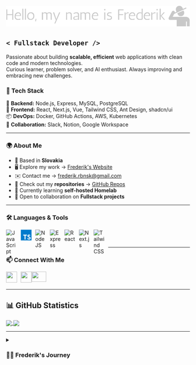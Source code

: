 [![Header](https://github.com/frdrk00/frdrk00/blob/main/hello-my-name-is-frederik-low-resolution-logo-color-on-transparent-background.png?raw=true "Header")](https://github.com/frdrk00)

## `< Fullstack Developer />`

Passionate about building **scalable, efficient** web applications with clean code and modern technologies.  
Curious learner, problem solver, and AI enthusiast. Always improving and embracing new challenges.

### 🔧 Tech Stack
🚀 **Backend:** Node.js, Express, MySQL, PostgreSQL  
🎨 **Frontend:** React, Next.js, Vue, Tailwind CSS, Ant Design, shadcn/ui  
📦 **DevOps:** Docker, GitHub Actions, AWS, Kubernetes  
📢 **Collaboration:** Slack, Notion, Google Workspace  

---

### 🌍 About Me
- 📍 Based in **Slovakia**  
- 🖥️ Explore my work → [Frederik's Website](http://rybansky.info/)  
- ✉️ Contact me → [frederik.rbnsk@gmail.com](mailto:frederik.rbnsk@gmail.com)  
- 🚀 Check out my **repositories** → [GitHub Repos](http://github.com/frdrk00?tab=repositories/)  
- 🧠 Currently learning **self-hosted Homelab**  
- 🤝 Open to collaboration on **Fullstack projects**  

---

### 🛠 Languages & Tools  
<img align="left" alt="JavaScript" width="30" style="padding-right:10px;" src="https://cdn.jsdelivr.net/gh/devicons/devicon/icons/javascript/javascript-plain.svg" />
<img align="left" alt="TypeScript" width="30" style="padding-right:10px;" src="https://raw.githubusercontent.com/devicons/devicon/v2.15.1/icons/typescript/typescript-original.svg" />
<img align="left" alt="NodeJS" width="30" style="padding-right:10px;" src="https://cdn.jsdelivr.net/gh/devicons/devicon/icons/nodejs/nodejs-original.svg" />
<img align="left" alt="Express" width="30" style="padding-right:10px;" src="https://raw.githubusercontent.com/danielcranney/readme-generator/main/public/icons/skills/express-colored.svg" />
<img align="left" alt="React" width="30" style="padding-right:10px;" src="https://cdn.jsdelivr.net/gh/devicons/devicon/icons/react/react-original.svg" />
<img align="left" alt="Next.js" width="30" style="padding-right:10px;" src="https://raw.githubusercontent.com/danielcranney/readme-generator/main/public/icons/skills/nextjs-colored.svg" />
<img align="left" alt="Tailwind CSS" width="30" style="padding-right:10px;" src="https://raw.githubusercontent.com/danielcranney/readme-generator/main/public/icons/skills/tailwindcss-colored.svg" />
<br /><br />

---

### 📫 Connect With Me  
<a href="https://www.linkedin.com/in/frederik-rbnsk" target="_blank" rel="noreferrer">
  <img align="left" src="https://raw.githubusercontent.com/danielcranney/readme-generator/main/public/icons/socials/linkedin.svg" width="30" height="30" style="padding-right:10px;" />
</a>
<a href="https://www.github.com/frdrk00" target="_blank" rel="noreferrer">
  <img align="left" src="https://raw.githubusercontent.com/danielcranney/readme-generator/main/public/icons/socials/github.svg" width="30" height="30" />
</a>
<a href="mailto:frederik.rbnsk@gmail.com" target="_blank" rel="noreferrer">
  <img align="left" src="https://upload.wikimedia.org/wikipedia/commons/thumb/7/7e/Gmail_icon_%282020%29.svg/512px-Gmail_icon_%282020%29.svg.png?20221017173631" width="40" height="28" style="padding-right:10px;" />
</a>
<br /><br />

---

## 📊 GitHub Statistics
<a href="https://github.com/frdrk00?tab=repositories">
  <img height=200 align="center" src="https://github-readme-stats.vercel.app/api?username=frdrk00&show_icons=true&hide=&count_private=true&title_color=0891b2&text_color=ffffff&icon_color=0891b2&bg_color=042940&hide_border=true&show_icons=true" />
</a>
<a href="https://github.com/frdrk00?tab=repositories">
  <img height=200 align="center" src="https://github-readme-stats.vercel.app/api/top-langs?username=frdrk00&langs_count=4&card_width=320&show_icons=true&hide=&count_private=true&title_color=0891b2&text_color=ffffff&icon_color=0891b2&bg_color=042940&hide_border=true&show_icons=true" />
</a>

---

<details>
 <summary><h3>👨‍💻 Frederik's Journey</h3></summary>
   
I’m a **29-year-old developer from Slovakia** who found a true passion in programming and tech.  
Coding gives me the flexibility and creativity I love, and I dedicate my energy to learning and building.  
I enjoy connecting with like-minded developers to collaborate and create something impactful.

</details>
